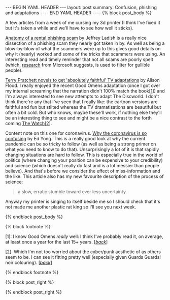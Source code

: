 --- BEGIN YAML HEADER ---
layout: post
summary: Confusion, phishing and adaptations
---- END YAML HEADER ----
{% block post_body %}

A few articles from a week of me cursing my 3d printer (I think I've fixed it but it's taken a while and we'll have to see how well it sticks).

[Anatomy of a rental phishing scam](https://jeffreyladish.com/anatomy-of-a-rental-phishing-scam/) by Jeffrey Ladish is a really nice dissection of a phishing scam they nearly got taken in by. As well as being a blow-by-blow of what the scammers were up to this gives good details on why it (nearly) worked and some of the tricks that scammers were using. An interesting read and timely reminder that not all scams are poorly spelt (which, [research](https://www.microsoft.com/en-us/research/publication/why-do-nigerian-scammers-say-they-are-from-nigeria) from Microsoft suggests, is used to filter for gullible people).

[Terry Pratchett novels to get 'absolutely faithful' TV adaptations](https://www.theguardian.com/books/2020/apr/28/terry-pratchett-novels-faithful-tv-adaptation-discworld) by Alison Flood. I really enjoyed the recent Good Omens adaptation (once I got over my internal screaming that the narration didn't 100% match the book[[1](#footnote1)<a id="jumpback1"></a>]) and I'm always interested to see new attempts to adapt The Discworld. I don't think there're any that I've seen that I really like: the cartoon versions are faithful and fun but stilted whereas the TV dramatisations are beautiful but often a bit cold. But who knows, maybe these'll work, if nothing else they'll be an interesting thing to see and might be a nice contrast to the forth coming [The Watch](https://www.theguardian.com/books/booksblog/2020/jan/17/discworld-fans-are-right-to-be-nervous-about-the-bbcs-punk-rock-the-watch)[[2](#footnote2)<a id="jumpback2"></a>].

Content note on this one for coronavirus. [Why the coronavirus is so confusing](https://www.theatlantic.com/health/archive/2020/04/pandemic-confusing-uncertainty/610819/) by Ed Yong. This is a really good look at why the current pandemic can be so tricky to follow (as well as being a strong primer on what you need to know to do that). Unsurprisingly a lot of it is that rapidly changing situations are hard to follow. This is especially true in the world of politics (where changing your position can be expensive to your credibility) and science (which doesn't really do fast and is a lot messier than people believe). And that's before we consider the effect of miss-information and the like. This article also has my new favourite description of the process of science:

> a slow, erratic stumble toward ever less uncertainty.

Anyway my printer is singing to itself beside me so I should check that it's not made me another plastic rat king so I'll see you next week.

{% endblock post_body %}

{% block footnote %}

[1<a id="footnote1"></a>]: I know Good Omens *really* well: I think I've probably read it, on average, at least once a year for the last 15+ years. [[*back*](#jumpback1)]

[2<a id="footnote2"></a>]: Which I'm not too worried about the cyber/punk aesthetic of as others seem to be. I can see it fitting pretty well (especially given Guards Guards! noir colouring). [[*back*](#jumpback2)]

{% endblock footnote %}

{% block post_right %}

{% endblock post_right %}
